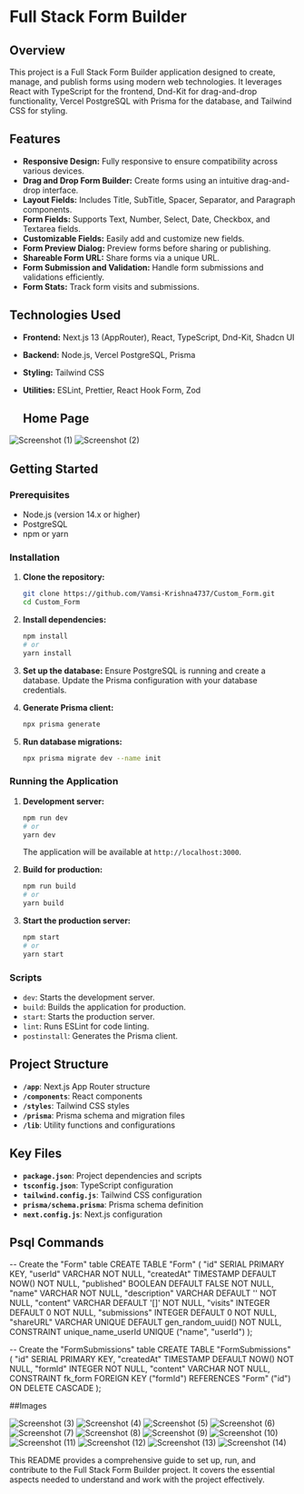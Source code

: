 # Full Stack Form Builder

## Overview

This project is a Full Stack Form Builder application designed to create, manage, and publish forms using modern web technologies. It leverages React with TypeScript for the frontend, Dnd-Kit for drag-and-drop functionality, Vercel PostgreSQL with Prisma for the database, and Tailwind CSS for styling.

## Features

- **Responsive Design:** Fully responsive to ensure compatibility across various devices.
- **Drag and Drop Form Builder:** Create forms using an intuitive drag-and-drop interface.
- **Layout Fields:** Includes Title, SubTitle, Spacer, Separator, and Paragraph components.
- **Form Fields:** Supports Text, Number, Select, Date, Checkbox, and Textarea fields.
- **Customizable Fields:** Easily add and customize new fields.
- **Form Preview Dialog:** Preview forms before sharing or publishing.
- **Shareable Form URL:** Share forms via a unique URL.
- **Form Submission and Validation:** Handle form submissions and validations efficiently.
- **Form Stats:** Track form visits and submissions.

## Technologies Used

- **Frontend:** Next.js 13 (AppRouter), React, TypeScript, Dnd-Kit, Shadcn UI
- **Backend:** Node.js, Vercel PostgreSQL, Prisma
- **Styling:** Tailwind CSS
- **Utilities:** ESLint, Prettier, React Hook Form, Zod

  ## Home Page


![Screenshot (1)](https://github.com/user-attachments/assets/84878a20-3370-4212-b383-dc456b5feded)
![Screenshot (2)](https://github.com/user-attachments/assets/ca490b51-bc55-4fd3-8f1e-ad8a7888b03a)

## Getting Started

### Prerequisites

- Node.js (version 14.x or higher)
- PostgreSQL
- npm or yarn

### Installation

1. **Clone the repository:**
   ```sh
   git clone https://github.com/Vamsi-Krishna4737/Custom_Form.git
   cd Custom_Form
   ```

2. **Install dependencies:**
   ```sh
   npm install
   # or
   yarn install
   ```

3. **Set up the database:**
   Ensure PostgreSQL is running and create a database. Update the Prisma configuration with your database credentials.

4. **Generate Prisma client:**
   ```sh
   npx prisma generate
   ```

5. **Run database migrations:**
   ```sh
   npx prisma migrate dev --name init
   ```

### Running the Application

1. **Development server:**
   ```sh
   npm run dev
   # or
   yarn dev
   ```
   The application will be available at `http://localhost:3000`.

2. **Build for production:**
   ```sh
   npm run build
   # or
   yarn build
   ```

3. **Start the production server:**
   ```sh
   npm start
   # or
   yarn start
   ```

### Scripts

- `dev`: Starts the development server.
- `build`: Builds the application for production.
- `start`: Starts the production server.
- `lint`: Runs ESLint for code linting.
- `postinstall`: Generates the Prisma client.

## Project Structure

- **`/app`**: Next.js App Router structure
- **`/components`**: React components
- **`/styles`**: Tailwind CSS styles
- **`/prisma`**: Prisma schema and migration files
- **`/lib`**: Utility functions and configurations

## Key Files

- **`package.json`**: Project dependencies and scripts
- **`tsconfig.json`**: TypeScript configuration
- **`tailwind.config.js`**: Tailwind CSS configuration
- **`prisma/schema.prisma`**: Prisma schema definition
- **`next.config.js`**: Next.js configuration

## Psql Commands

-- Create the "Form" table
CREATE TABLE "Form" (
    "id" SERIAL PRIMARY KEY,
    "userId" VARCHAR NOT NULL,
    "createdAt" TIMESTAMP DEFAULT NOW() NOT NULL,
    "published" BOOLEAN DEFAULT FALSE NOT NULL,
    "name" VARCHAR NOT NULL,
    "description" VARCHAR DEFAULT '' NOT NULL,
    "content" VARCHAR DEFAULT '[]' NOT NULL,
    "visits" INTEGER DEFAULT 0 NOT NULL,
    "submissions" INTEGER DEFAULT 0 NOT NULL,
    "shareURL" VARCHAR UNIQUE DEFAULT gen_random_uuid() NOT NULL,
    CONSTRAINT unique_name_userId UNIQUE ("name", "userId")
);

-- Create the "FormSubmissions" table
CREATE TABLE "FormSubmissions" (
    "id" SERIAL PRIMARY KEY,
    "createdAt" TIMESTAMP DEFAULT NOW() NOT NULL,
    "formId" INTEGER NOT NULL,
    "content" VARCHAR NOT NULL,
    CONSTRAINT fk_form FOREIGN KEY ("formId") REFERENCES "Form" ("id") ON DELETE CASCADE
);

##Images

![Screenshot (3)](https://github.com/user-attachments/assets/14ae1ab4-1430-4b06-a3b3-bda2069c94ba)
![Screenshot (4)](https://github.com/user-attachments/assets/6cfe88b0-0843-4a24-9317-cb99175f3d04)
![Screenshot (5)](https://github.com/user-attachments/assets/cc1b9fb1-d650-4b56-80b4-8fdcf6a09efa)
![Screenshot (6)](https://github.com/user-attachments/assets/bf9c42f0-f12e-4b7c-9f96-23adb76682c1)
![Screenshot (7)](https://github.com/user-attachments/assets/3475a780-5c91-4ebd-aad2-0e8a1ba41a80)
![Screenshot (8)](https://github.com/user-attachments/assets/bc0d5c48-8a51-425d-b1f7-805ccde8f1b7)
![Screenshot (9)](https://github.com/user-attachments/assets/aacb6fb9-7e0f-4b28-ad16-6fbf643f03f6)
![Screenshot (10)](https://github.com/user-attachments/assets/87ea836f-6604-4fb3-ad22-fe15833d7eef)
![Screenshot (11)](https://github.com/user-attachments/assets/39b2ab3c-8555-4d63-b3b6-a38449487214)
![Screenshot (12)](https://github.com/user-attachments/assets/a9ca5599-2ead-4518-b884-b94065be70a7)
![Screenshot (13)](https://github.com/user-attachments/assets/beeb8ad8-bc8e-4b87-b405-5d057bf21196)
![Screenshot (14)](https://github.com/user-attachments/assets/fc8b79db-4b32-4b27-a1e6-1fe7e39957b9)




This README provides a comprehensive guide to set up, run, and contribute to the Full Stack Form Builder project. It covers the essential aspects needed to understand and work with the project effectively.
